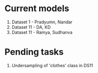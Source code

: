 # Current models
<ol>
  <li>Dataset 1 - Pradyumn, Nandar</li>
  <li>Dataset 11 - DA, KD</li>
  <li>Dataset 11 - Ramya, Sudhanva</li>
</ol>

# Pending tasks
<ol>
  <li>Undersampling of 'clothes' class in DS11</li>
</ol>
